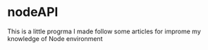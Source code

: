 # nodeAPI
This is a little progrma I made follow some articles for improme my knowledge of Node environment
